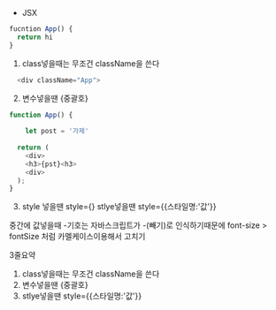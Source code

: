 - JSX

```javascript
fucntion App() {
  return hi
}
```


1. class넣을때는 무조건 className을 쓴다
 
```javascript  
  <div className="App"> 
```
    

2. 변수넣을땐 {중괄호} 
    
```javascript 
function App() {
    
    let post = '가제'
    
  return (
    <div>
    <h3>{pst}<h3>
    <div>
  );  
}
```
      
      
3. style 넣을땐 style={}
   stlye넣을땐 style={{스타일명:'값'}}
      
중간에 값넣을때 -기호는 자바스크립트가 -(빼기)로 인식하기때문에
font-size > fontSize 처럼 카멜케이스이용해서 고치기
      
      
 
      
 3줄요약 
 1. class넣을때는 무조건 className을 쓴다
 2. 변수넣을땐 {중괄호} 
 3. stlye넣을땐 style={{스타일명:'값'}}


